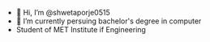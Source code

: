 - 👋 Hi, I’m @shwetaporje0515
- 🌱 I’m currently persuing bachelor's degree in computer
- Student of MET Institute if Engineering


<!---
shwetaporje0515/shwetaporje0515 is a ✨ special ✨ repository because its `README.md` (this file) appears on your GitHub profile.
You can click the Preview link to take a look at your changes.
--->
